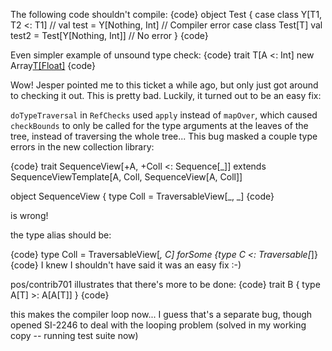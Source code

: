 The following code shouldn't compile:
{code}
object Test {
    case class Y[T1, T2 <: T1]
    // val test = Y[Nothing, Int]  // Compiler error
    case class Test[T]
    val test2 = Test[Y[Nothing, Int]]  // No error
}
{code}

Even simpler example of unsound type check:
{code}
trait T[A <: Int]
new Array[T[Float]](1)
{code}

Wow! Jesper pointed me to this ticket a while ago, but only just got around to checking it out.
This is pretty bad. Luckily, it turned out to be an easy fix:

`doTypeTraversal` in `RefChecks` used `apply` instead of `mapOver`, which caused `checkBounds` to only be called for the type arguments at the leaves of the tree, instead of traversing the whole tree... This bug masked a couple type errors in the new collection library:

{code}
trait SequenceView[+A, +Coll <: Sequence[_]] extends SequenceViewTemplate[A, Coll, SequenceView[A, Coll]] 

object SequenceView {
  type Coll = TraversableView[_, _]
{code}

is wrong!

the type alias should be:

{code}
  type Coll = TraversableView[_, C] forSome {type C <: Traversable[_]}
{code}
I knew I shouldn't have said it was an easy fix :-)

pos/contrib701 illustrates that there's more to be done:
{code}
trait B {
  type A[T] >: A[A[T]]
}
{code}

this makes the compiler loop now... I guess that's a separate bug, though
opened SI-2246 to deal with the looping problem (solved in my working copy -- running test suite now)
